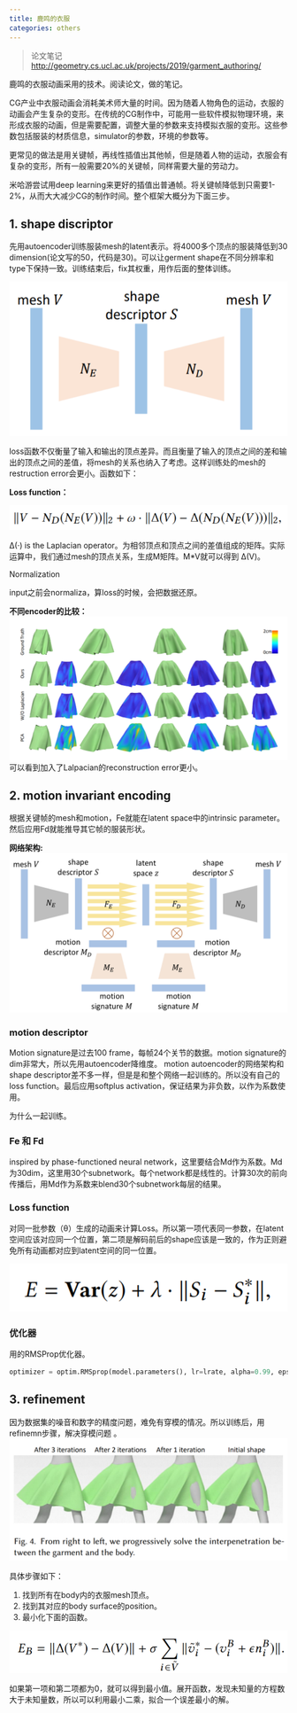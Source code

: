 ```yaml
---
title: 鹿鸣的衣服
categories: others
---
```

> 论文笔记 http://geometry.cs.ucl.ac.uk/projects/2019/garment_authoring/

鹿鸣的衣服动画采用的技术。阅读论文，做的笔记。

CG产业中衣服动画会消耗美术师大量的时间。因为随着人物角色的运动，衣服的动画会产生复杂的变形。在传统的CG制作中，可能用一些软件模拟物理环境，来形成衣服的动画，但是需要配置，调整大量的参数来支持模拟衣服的变形。这些参数包括服装的材质信息，simulator的参数，环境的参数等。

更常见的做法是用关键帧，再线性插值出其他帧，但是随着人物的运动，衣服会有复杂的变形，所有一般需要20%的关键帧，同样需要大量的劳动力。

米哈游尝试用deep learning来更好的插值出普通帧。将关键帧降低到只需要1-2%，从而大大减少CG的制作时间。整个框架大概分为下面三步。

## 1. shape discriptor

先用autoencoder训练服装mesh的latent表示。将4000多个顶点的服装降低到30 dimension(论文写的50，代码是30)。可以让germent shape在不同分辨率和type下保持一致。训练结束后，fix其权重，用作后面的整体训练。

![](/assets/network2.png)

loss函数不仅衡量了输入和输出的顶点差异。而且衡量了输入的顶点之间的差和输出的顶点之间的差值，将mesh的关系也纳入了考虑。这样训练处的mesh的restruction error会更小。函数如下：

**Loss function：**

![](/assets/network3.png)

 ∆(·) is the Laplacian operator。为相邻顶点和顶点之间的差值组成的矩阵。实际运算中，我们通过mesh的顶点关系，生成M矩阵。M*V就可以得到 ∆(V)。

Normalization

input之前会normaliza，算loss的时候，会把数据还原。


**不同encoder的比较：**
![](/assets/network4.png)
可以看到加入了Lalpacian的reconstruction error更小。

## 2. motion invariant encoding

根据关键帧的mesh和motion，Fe就能在latent space中的intrinsic parameter。然后应用Fd就能推导其它帧的服装形状。

**网络架构:**
![](/assets/network.png)

###  motion descriptor
Motion signature是过去100 frame，每帧24个关节的数据。motion signature的dim非常大，所以先用autoencoder降维度。
motion autoencoder的网络架构和shape descriptor差不多一样，但是是和整个网络一起训练的。所以没有自己的loss function。最后应用softplus activation，保证结果为非负数，以作为系数使用。

为什么一起训练。

###  Fe 和 Fd

inspired by phase-functioned neural network，这里要结合Md作为系数。Md为30dim，这里用30个subnetwork。每个network都是线性的。计算30次的前向传播后，用Md作为系数来blend30个subnetwork每层的结果。



###  Loss function

对同一批参数（θ）生成的动画来计算Loss。所以第一项代表同一参数，在latent空间应该对应同一个位置，第二项是解码前后的shape应该是一致的，作为正则避免所有动画都对应到latent空间的同一位置。

![](/assets/network5.png)

### 优化器

用的RMSProp优化器。
```python
optimizer = optim.RMSprop(model.parameters(), lr=lrate, alpha=0.99, eps=1e-8, weight_decay=0., momentum=0.1, centered=False)
```

## 3. refinement

因为数据集的噪音和数字的精度问题，难免有穿模的情况。所以训练后，用refinemn步骤，解决穿模问题 。
![图](/assets/network7.png)

具体步骤如下：

1. 找到所有在body内的衣服mesh顶点。
2. 找到其对应的body surface的position。
3. 最小化下面的函数。

![公式](/assets/network6.png)

如果第一项和第二项都为0，就可以得到最小值。展开函数，发现未知量的方程数大于未知量数，所以可以利用最小二乘，拟合一个误差最小的解。
